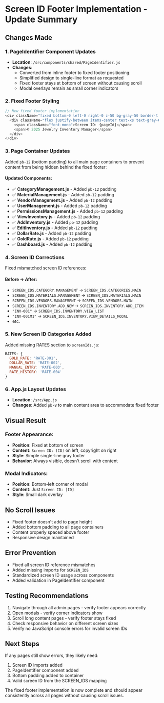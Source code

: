 # Screen ID Footer Implementation - Update Summary

## Changes Made

### 1. PageIdentifier Component Updates
- **Location**: `/src/components/shared/PageIdentifier.js`
- **Changes**: 
  - Converted from inline footer to fixed footer positioning
  - Simplified design to single-line format as requested
  - Fixed footer stays at bottom of screen without causing scroll
  - Modal overlays remain as small corner indicators

### 2. Fixed Footer Styling
```javascript
// New fixed footer implementation
<div className="fixed bottom-0 left-0 right-0 z-50 bg-gray-50 border-t border-gray-200 py-1 px-4">
  <div className="flex justify-between items-center text-xs text-gray-600">
    <span className="font-mono">Screen ID: {pageId}</span>
    <span>© 2025 Jewelry Inventory Manager</span>
  </div>
</div>
```

### 3. Page Container Updates
Added `pb-12` (bottom padding) to all main page containers to prevent content from being hidden behind the fixed footer:

#### Updated Components:
- ✅ **CategoryManagement.js** - Added `pb-12` padding
- ✅ **MaterialManagement.js** - Added `pb-12` padding  
- ✅ **VendorManagement.js** - Added `pb-12` padding
- ✅ **UserManagement.js** - Added `pb-12` padding
- ✅ **PermissionsManagement.js** - Added `pb-12` padding
- ✅ **ViewInventory.js** - Added `pb-12` padding
- ✅ **AddInventory.js** - Added `pb-12` padding
- ✅ **EditInventory.js** - Added `pb-12` padding
- ✅ **DollarRate.js** - Added `pb-12` padding
- ✅ **GoldRate.js** - Added `pb-12` padding
- ✅ **Dashboard.js** - Added `pb-12` padding

### 4. Screen ID Corrections
Fixed mismatched screen ID references:

#### Before → After:
- `SCREEN_IDS.CATEGORY.MANAGEMENT` → `SCREEN_IDS.CATEGORIES.MAIN`
- `SCREEN_IDS.MATERIALS.MANAGEMENT` → `SCREEN_IDS.MATERIALS.MAIN`
- `SCREEN_IDS.VENDORS.MANAGEMENT` → `SCREEN_IDS.VENDORS.MAIN`
- `SCREEN_IDS.INVENTORY.ADD_NEW` → `SCREEN_IDS.INVENTORY.ADD_ITEM`
- `"INV-001"` → `SCREEN_IDS.INVENTORY.VIEW_LIST`
- `"INV-001M1"` → `SCREEN_IDS.INVENTORY.VIEW_DETAILS_MODAL`
- etc.

### 5. New Screen ID Categories Added
Added missing RATES section to `screenIds.js`:
```javascript
RATES: {
  GOLD_RATE: 'RATE-001',
  DOLLAR_RATE: 'RATE-002', 
  MANUAL_ENTRY: 'RATE-003',
  RATE_HISTORY: 'RATE-004'
}
```

### 6. App.js Layout Updates
- **Location**: `/src/App.js`
- **Changes**: Added `pb-8` to main content area to accommodate fixed footer

## Visual Result

### Footer Appearance:
- **Position**: Fixed at bottom of screen
- **Content**: `Screen ID: [ID]` on left, copyright on right
- **Style**: Simple single-line gray footer
- **Behavior**: Always visible, doesn't scroll with content

### Modal Indicators:
- **Position**: Bottom-left corner of modal
- **Content**: Just `Screen ID: [ID]`
- **Style**: Small dark overlay

## No Scroll Issues
- Fixed footer doesn't add to page height
- Added bottom padding to all page containers
- Content properly spaced above footer
- Responsive design maintained

## Error Prevention
- Fixed all screen ID reference mismatches
- Added missing imports for `SCREEN_IDS`
- Standardized screen ID usage across components
- Added validation in PageIdentifier component

## Testing Recommendations
1. Navigate through all admin pages - verify footer appears correctly
2. Open modals - verify corner indicators show
3. Scroll long content pages - verify footer stays fixed
4. Check responsive behavior on different screen sizes
5. Verify no JavaScript console errors for invalid screen IDs

## Next Steps
If any pages still show errors, they likely need:
1. Screen ID imports added
2. PageIdentifier component added
3. Bottom padding added to container
4. Valid screen ID from the SCREEN_IDS mapping

The fixed footer implementation is now complete and should appear consistently across all pages without causing scroll issues.
